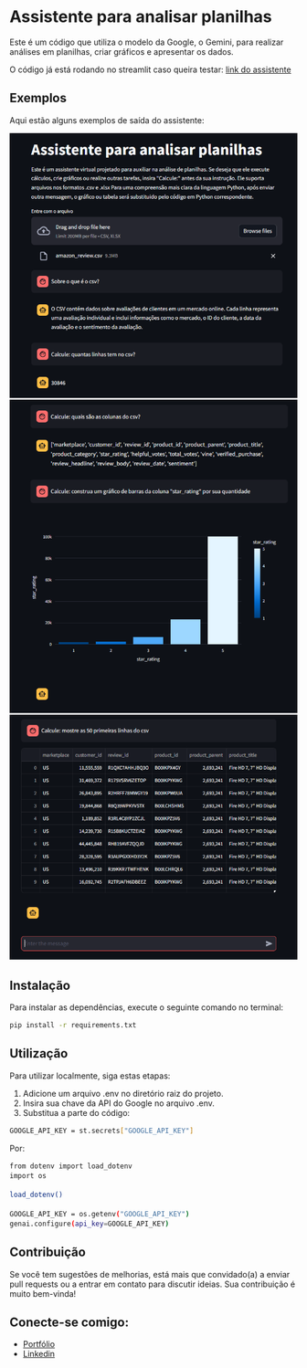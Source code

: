 # Assistente para analisar planilhas

Este é um código que utiliza o modelo da Google, o Gemini, para realizar análises em planilhas, criar gráficos e apresentar os dados.

O código já está rodando no streamlit caso queira testar: 
[link do assistente](https://csv-analyzer-yasmim.streamlit.app/)

## Exemplos
Aqui estão alguns exemplos de saída do assistente:


![Imagem de exemplo 1](img/img1.png)
![Imagem de exemplo 2](img/img2.png)
![Imagem de exemplo 3](img/img3.png)


## Instalação

Para instalar as dependências, execute o seguinte comando no terminal:


```bash
pip install -r requirements.txt
```

## Utilização
Para utilizar localmente, siga estas etapas:

1. Adicione um arquivo .env no diretório raiz do projeto.
2. Insira sua chave da API do Google no arquivo .env.
3. Substitua a parte do código:

```bash
GOOGLE_API_KEY = st.secrets["GOOGLE_API_KEY"]
```

Por:

```bash
from dotenv import load_dotenv
import os

load_dotenv()

GOOGLE_API_KEY = os.getenv("GOOGLE_API_KEY")
genai.configure(api_key=GOOGLE_API_KEY)
```

## Contribuição

Se você tem sugestões de melhorias, está mais que convidado(a) a enviar pull requests ou a entrar em contato para discutir ideias. Sua contribuição é muito bem-vinda!

## Conecte-se comigo:

- [Portfólio](https://yasmim-portifolio.vercel.app)
- [Linkedin](https://www.linkedin.com/in/yasmim-abrahao-311491227/)